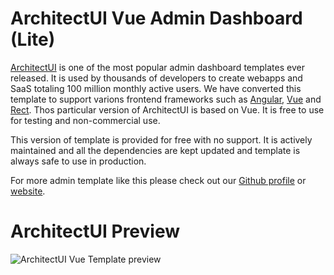 # ArchitectUI Vue Admin Dashboard (Lite)

[ArchitectUI](https://dashboardpack.com/theme-details/architectui-dashboard-html-pro) is one of the most popular admin dashboard templates ever released. It is used by thousands of developers to create webapps and SaaS totaling 100 million monthly active users. We have converted this template to support varions frontend frameworks such as [Angular](https://dashboardpack.com/theme-details/architectui-angular-7-bootstrap-material-design-pro?v=7516fd43adaa), [Vue](https://dashboardpack.com/theme-details/architectui-dashboard-vue-pro) and [Rect](https://dashboardpack.com/theme-details/architectui-dashboard-react-pro?v=7516fd43adaa). Thos particular version of ArchitectUI is based on Vue. It is free to use for testing and non-commercial use. 

This version of template is provided for free with no support. It is actively maintained and all the dependencies are kept updated and template is always safe to use in production.

For more admin template like this please check out our [Github profile](https://github.com/DashboardPack) or [website](https://dashboardpack.com/).

# ArchitectUI Preview

![ArchitectUI Vue Template preview](https://colorlib.com/wp/wp-content/uploads/sites/2/architectui-vue-free.jpg)